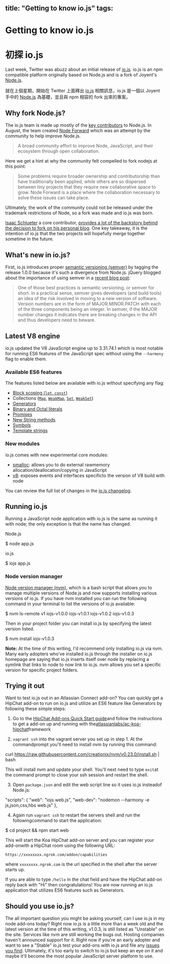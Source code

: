 title: "Getting to know io.js"
tags:
---

# Getting to know io.js

# 初探 io.js

Last week, Twitter was abuzz about an initial release of [io.js](http://iojs.org). io.js is an npm compatible platform originally based on Node.js and is a fork of Joyent's [Node.js](http://nodejs.org/).

就在上個星期，開始在 Twitter 上面釋出 [io.js](http://iojs.org) 相關訊息，io.js 是一個以 Joyent 手中的 [Node.js](http://nodejs.org/) 為基礎，並且與 npm 相容的 fork 出來的專案。

## Why fork Node.js?

The io.js team is made up mostly of the [key contributors](https://github.com/iojs/io.js/blob/v1.x/README.md#current-project-team-members) to Node.js. In August, the team created [Node Forward](http://nodeforward.org/) which was an attempt by the community to help improve Node.js. 

> A broad community effort to improve Node, JavaScript, and their ecosystem through open collaboration.

Here we get a hint at why the community felt compelled to fork nodejs at this point:

> Some problems require broader ownership and contributorship than have traditionally been applied, while others are so dispersed between tiny projects that they require new collaborative space to grow. Node Forward is a place where the collaboration necessary to solve these issues can take place.

Ultimately, the work of the community could not be released under the trademark restrictions of Node, so a fork was made and io.js was born.

[Isaac Schlueter](https://twitter.com/izs) a core contributor, [provides a lot of the backstory behind the decision to fork on his personal blog](http://blog.izs.me/post/104685388058/io-js). One key takeaway, it is the intention of io.js that the two projects will hopefully merge together sometime in the future. 

## What's new in io.js?

First, io.js introduces proper [semantic versioning (semver)](http://semver.org/) by tagging the release 1.0.0 because it's such a divergence from Node.js. jQuery blogged about the importance of using semver in a [recent blog post](http://blog.jquery.com/2014/10/29/jquery-3-0-the-next-generations/):

> One of those best practices is semantic versioning, or semver for short. In a practical sense, semver gives developers (and build tools) an idea of the risk involved in moving to a new version of software. Version numbers are in the form of MAJOR.MINOR.PATCH with each of the three components being an integer. In semver, if the MAJOR number changes it indicates there are breaking changes in the API and thus developers need to beware.

## Latest V8 engine

io.js updated the V8 JavaScript engine up to 3.31.74.1 which is most notable for running ES6 features of the JavaScript spec without using the `--harmony` flag to enable them.

### Available ES6 features

The features listed below are available with io.js without specifying any flag:

* [Block scoping (`let`, `const`)](https://people.mozilla.org/~jorendorff/es6-draft.html#sec-let-and-const-declarations)
* Collections ([`Map`](https://people.mozilla.org/~jorendorff/es6-draft.html#sec-map-objects), [`WeakMap`](https://people.mozilla.org/~jorendorff/es6-draft.html#sec-constructor-properties-of-the-global-object-weakmap), [`Set`](https://people.mozilla.org/~jorendorff/es6-draft.html#sec-set-objects), [`WeakSet`](https://people.mozilla.org/~jorendorff/es6-draft.html#sec-constructor-properties-of-the-global-object-weakset))
* [Generators](https://people.mozilla.org/~jorendorff/es6-draft.html#sec-generator-function-definitions)
* [Binary and Octal literals](https://people.mozilla.org/~jorendorff/es6-draft.html#sec-literals-numeric-literals)
* [Promises](https://people.mozilla.org/~jorendorff/es6-draft.html#sec-promise-jobs)
* [New String methods](http://www.sitepoint.com/preparing-ecmascript-6-new-string-methods/)
* [Symbols](https://people.mozilla.org/~jorendorff/es6-draft.html#sec-ecmascript-language-types-symbol-type)
* [Template strings](https://people.mozilla.org/~jorendorff/es6-draft.html#sec-static-semantics-templatestrings)

### New modules

io.js comes with new experimental core modules:

* [smalloc](https://iojs.org/api/smalloc.html): allows you to do external rawmemory allocation/deallocation/copying in JavaScript
* [v8](https://iojs.org/api/v8.html): exposes events and interfaces specificto the version of V8 build with node

You can review the full list of changes in the [io.js changelog](https://github.com/iojs/io.js/blob/v1.x/CHANGELOG.md).

## Running io.js

Running a JavaScript node application with io.js is the same as running it with node; the only exception is that the name has changed. 

Node.js

  $ node app.js

io.js

  $ iojs app.js

### Node version manager

[Node version manager (nvm)](https://github.com/creationix/nvm), which is a bash script that allows you to manage multiple versions of Node.js and now supports installing various versions of io.js. If you have nvm installed you can run the following command in your terminal to list the versions of io.js available:

  $ nvm ls-remote v1
    iojs-v1.0.0
    iojs-v1.0.1
    iojs-v1.0.2
    iojs-v1.0.3

Then in your project folder you can install io.js by specifying the latest version listed.

  $ nvm install iojs-v1.0.3

**Note:** At the time of this writing, I'd recommend only installing io.js via nvm. Many early adopters who've installed io.js through the installer on io.js homepage are saying that io.js inserts itself over node by replacing a symlink that links to node to now link to io.js. nvm allows you set a specific version for specific project folders.

## Trying it out

Want to test io.js out in an Atlassian Connect add-on?  You can quickly get a HipChat add-on to run on io.js and utilize an ES6 feature like Generators by following these simple steps:

1.  Go to the [HipChat Add-ons Quick Start guide](https://www.hipchat.com/docs/apiv2/quick_start?utm_source=dac&amp;utm_medium=blog&amp;utm_campaign=getting-to-know-iojs)and follow the instructions to get a add-on up and running with the[atlassianlabs/ac-koa-hipchat](https://bitbucket.org/atlassianlabs/ac-koa-hipchat?utm_source=dac&amp;utm_medium=blog&amp;utm_campaign=getting-to-know-iojs)framework

2.  `vagrant ssh` into the vagrant server you set up in step 1. At the commandprompt you'll need to install nvm by running this command:


  curl https://raw.githubusercontent.com/creationix/nvm/v0.23.0/install.sh | bash


This will install nvm and update your shell. You'll next need to type `exit`at the command prompt to close your ssh session and restart the shell.

3.  Open `package.json` and edit the web script line so it uses io.js insteadof Node.js:

  "scripts": {
   "web": "iojs web.js",
   "web-dev": "nodemon --harmony -e js,json,css,hbs web.js"
  },

4.  Again run `vagrant ssh` to restart the servers shell and run the followingcommand to start the application:

  $ cd project && npm start web

This will start the Koa HipChat add-on server and you can register your add-onwith a HipChat room using the following URL:

  `https://xxxxxxxx.ngrok.com/addon/capabilities`

  where `xxxxxxxx.ngrok.com` is the url specified in the shell after the  server starts up.

If you are able to type `/hello` in the chat field and have the HipChat add-on reply back with "Hi" then congratulations! You are now running an io.js application that utilizes ES6 features such as Generators.

## Should you use io.js?

The all important question you might be asking yourself, can I use io.js in my node add-ons today? Right now io.js is a little more than a week old and the latest version at the time of this writing, v1.0.3, is still listed as "Unstable" on the site. Services like nvm are still working the bugs out. Hosting companies haven't announced support for it. Right now if you're an early adopter and want to see a "Stable" io.js test your add-ons with io.js and file any [issues you find](https://github.com/iojs/io.js/issues). Ultimately, it's too early to switch to io.js but keep an eye on it and maybe it'll become the most popular JavaScript server platform to use.
